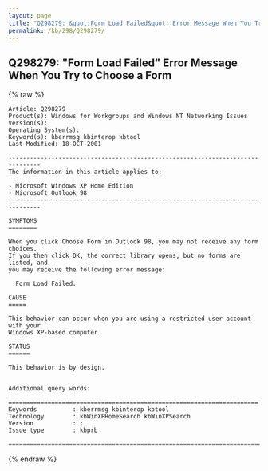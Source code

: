 ```yaml
---
layout: page
title: "Q298279: &quot;Form Load Failed&quot; Error Message When You Try to Choose a Form"
permalink: /kb/298/Q298279/
---
```


## Q298279: &quot;Form Load Failed&quot; Error Message When You Try to Choose a Form

{% raw %}

	Article: Q298279
	Product(s): Windows for Workgroups and Windows NT Networking Issues
	Version(s): 
	Operating System(s): 
	Keyword(s): kberrmsg kbinterop kbtool
	Last Modified: 18-OCT-2001
	
	-------------------------------------------------------------------------------
	The information in this article applies to:
	
	- Microsoft Windows XP Home Edition 
	- Microsoft Outlook 98 
	-------------------------------------------------------------------------------
	
	SYMPTOMS
	========
	
	When you click Choose Form in Outlook 98, you may not receive any form choices.
	If you then click OK, the correct library opens, but no forms are listed, and
	you may receive the following error message:
	
	  Form Load Failed.
	
	CAUSE
	=====
	
	This behavior can occur when you are using a restricted user account with your
	Windows XP-based computer.
	
	STATUS
	======
	
	This behavior is by design.
	
	
	Additional query words:
	
	======================================================================
	Keywords          : kberrmsg kbinterop kbtool 
	Technology        : kbWinXPHomeSearch kbWinXPSearch
	Version           : :
	Issue type        : kbprb
	
	=============================================================================
	

{% endraw %}
